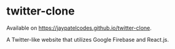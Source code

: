 # twitter-clone

Available on https://jaypatelcodes.github.io/twitter-clone.

A Twitter-like website that utilizes Google Firebase and React.js.

